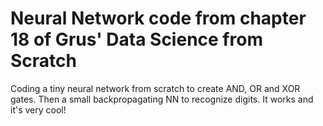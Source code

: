 # Neural Network code from chapter 18 of Grus' Data Science from Scratch
Coding a tiny neural network from scratch to create AND, OR and XOR gates. Then a small backpropagating NN to recognize digits. It works and it's very cool!

